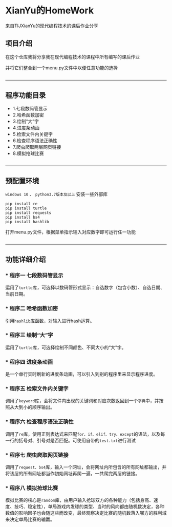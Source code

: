 # XianYu的HomeWork
来自TIJXianYu的现代编程技术的课后作业分享
## 项目介绍
在这个仓库我将分享我在现代编程技术的课程中所有编写的课后作业

并将它们整合到一个menu.py文件中以便任意功能的选择
##
---
## 程序功能目录
  * 1.七段数码管显示
  * 2.哈希函数加密
  * 3.绘制“大”字
  * 4.进度条动画
  * 5.检索文件内关键字
  * 6.检查程序语法正确性
  * 7.爬虫爬取两层网页链接
  * 8.模拟抢球比赛
##
---
## 预配置环境
`windows 10` 、 `python3.7版本及以上`
安装一些外部库
```
pip install re  
pip install turtle  
pip install requests
pip install bs4
pip install hashlib
```
打开menu.py文件，根据菜单指示输入对应数字即可运行任一功能
##
---
## 功能详细介绍
### * 程序一 七段数码管显示
运用了`turtle`库，可选择以数码管形式显示：自选数字（包含小数）、自选日期、当前日期。
### * 程序二 哈希函数加密
引用`hashlib`库函数，对输入进行hash运算。
### * 程序三 绘制“大”字
运用了`turtle`库，可选择绘制不同颜色、不同大小的“大”字。
### * 程序四 进度条动画
是一个单行实时刷新的进度条动画，可以引入到别的程序里来显示程序进度。
### * 程序五 检索文件内关键字
调用了`keyword`库，会将文件内出现的关键词和对应次数返回到一个`字典`中，并按照从大到小的顺序输出。
### * 程序六 检查程序语法正确性
调用了`re`库，使用正则表达式来匹配`for、if、elif、try、except`的语法，以及每一行的括号对、引号对是否匹配。可使用自带的`test.txt`进行测试
### * 程序七 爬虫爬取网页链接
调用了`request、bs4`库，输入一个网址，会将网址内所包含的所有网址都输出，并将该层的所有网址都当作初始网址再爬一遍，一共爬完两层的链接。
### * 程序八 模拟抢球比赛
模拟比赛的核心是`random`库，由用户输入抢球双方的各种能力（包括身高、速度、技巧、稳定性），单局游戏内发球的类型、当时的风向都由随机数决定，各种数值的影响因子也会随这些而改变，最终观察决定比赛的随机数落入哪方的胜利域来决定单局比赛的输赢。
